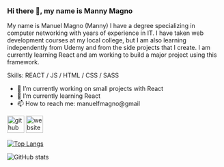 ### Hi there 👋, my name is Manny Magno
My name is Manuel Magno (Manny) I have a degree specializing in computer networking with years of experience in IT. I have taken web development courses at my local college, but I am also learning independently from Udemy and from the side projects that I create. I am currently learning React and am working to build a major project using this framework.

Skills:  REACT / JS / HTML / CSS / SASS

- 🔭 I’m currently working on small projects with React  
- 🌱 I’m currently learning React 
- 📫 How to reach me: manuelfmagno@gmail 


[<img src='https://cdn.jsdelivr.net/npm/simple-icons@3.0.1/icons/github.svg' alt='github' height='40'>](https://github.com/dairy-free)  [<img src='https://cdn.jsdelivr.net/npm/simple-icons@3.0.1/icons/icloud.svg' alt='website' height='40'>](manuelmagno.com)  

[![Top Langs](https://github-readme-stats.vercel.app/api/top-langs/?username=dairy-free)](https://github.com/anuraghazra/github-readme-stats)

![GitHub stats](https://github-readme-stats.vercel.app/api?username=dairy-free&show_icons=true)  


